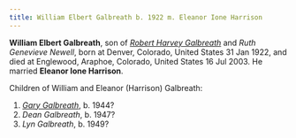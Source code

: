 ```yaml
---
title: William Elbert Galbreath b. 1922 m. Eleanor Ione Harrison
---
```

**William Elbert Galbreath**, son of [*Robert Harvey Galbreath*](galbreath-robert-harvey-1890.md) and *Ruth Genevieve Newell*, born at  Denver, Colorado, United States  31 Jan 1922, and died at Englewood, Araphoe, Colorado, United States 16 Jul 2003.  He married **Eleanor Ione Harrison**.

Children of William and Eleanor (Harrison) Galbreath:

1. [*Gary Galbreath*](galbreath-gary-1944.md), b. 1944?
2. *Dean Galbreath*, b. 1947?
3. *Lyn Galbreath*, b. 1949?
